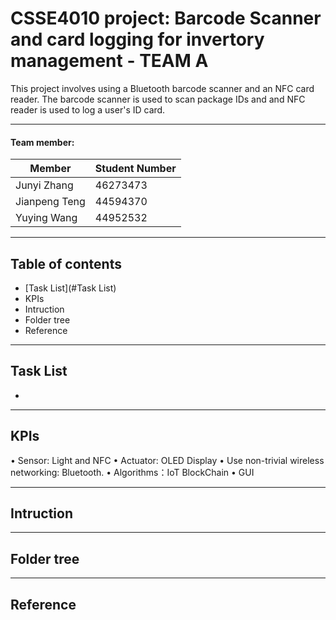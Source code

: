 # CSSE4010 project: Barcode Scanner and card logging for invertory management - TEAM A
This project involves using a Bluetooth barcode scanner and an NFC card reader. The barcode scanner is used to scan package IDs and and NFC reader is used to log a user's ID card.

**** 
#### Team member:

|Member|Student Number|
|---|---
|Junyi Zhang|  46273473
|Jianpeng Teng|  44594370
|Yuying Wang|  44952532
**** 
## Table of contents
* [Task List](#Task List)
* KPIs
* Intruction
* Folder tree
* Reference
***
## Task List
*
***
## KPIs
• Sensor: Light and NFC
• Actuator: OLED Display
• Use non-trivial wireless networking: Bluetooth. 
• Algorithms：IoT BlockChain
• GUI
***
## Intruction

***
## Folder tree

***
## Reference




